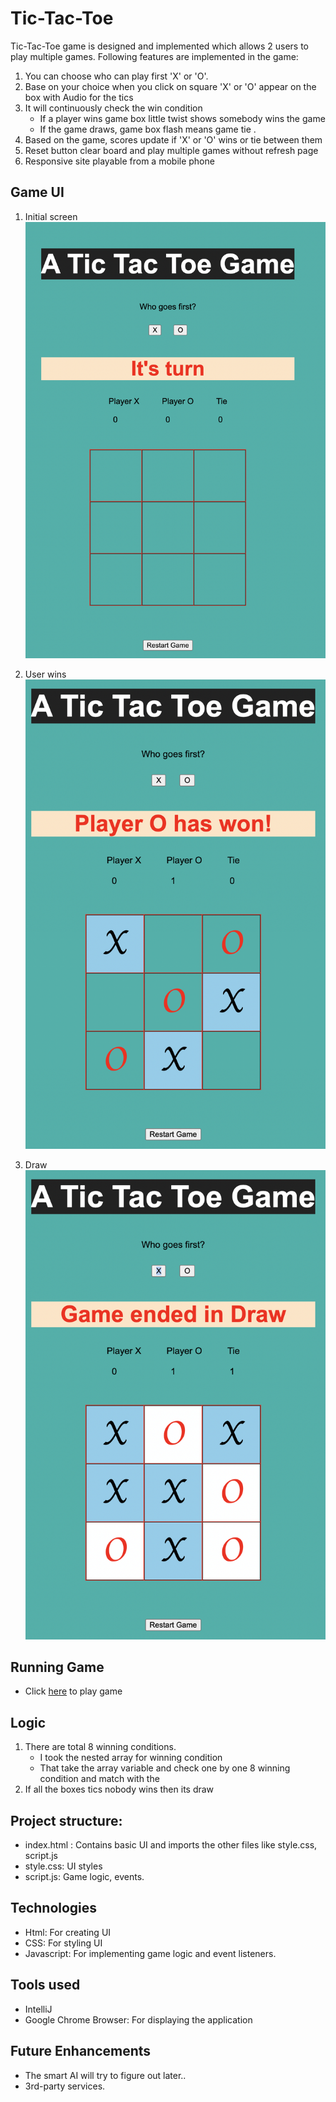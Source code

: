 
# Tic-Tac-Toe
Tic-Tac-Toe game is designed and implemented which allows 2 users to play multiple games. Following features are implemented in the game:
1. You can choose who can play first 'X' or 'O'.
2. Base on your choice when you click on square 'X' or 'O' appear on the box with Audio for the tics
3. It will continuously check the win condition
    - If a player wins game box little twist shows somebody wins the game
    - If the game draws, game box flash means game tie .
6. Based on the game, scores update if 'X' or 'O' wins or tie between them
7. Reset button clear board and play multiple games without refresh page
8. Responsive site playable from a mobile phone

## Game UI
1. Initial screen
   ![plot](./images/game-1.png)
   
2. User wins
   ![plot](./images/game-win.png)
3. Draw
   ![plot](./images/game-draw.png)


## Running Game
- Click [here](https://github.com/Bhartigupta1587/Tic-Tac-Toe) to play game


## Logic
1. There are total 8 winning conditions. 
   - I took the nested array for winning condition
   - That take the array variable and check one by one 8 winning condition and match with the 
2. If all the boxes tics nobody wins then its draw


## Project structure:
- index.html : Contains basic UI and imports the other files like style.css, script.js
- style.css: UI styles
- script.js: Game logic, events.

## Technologies
- Html: For creating UI
- CSS: For styling UI
- Javascript: For implementing game logic and event listeners.

## Tools used
- IntelliJ
-  Google Chrome Browser: For displaying the application

## Future Enhancements

- The smart AI will try to figure out later..
- 3rd-party services.

